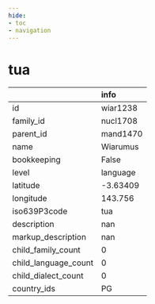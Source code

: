 ```yaml
---
hide:
- toc
- navigation
---
```

# tua
|                      | info     |
|:---------------------|:---------|
| id                   | wiar1238 |
| family_id            | nucl1708 |
| parent_id            | mand1470 |
| name                 | Wiarumus |
| bookkeeping          | False    |
| level                | language |
| latitude             | -3.63409 |
| longitude            | 143.756  |
| iso639P3code         | tua      |
| description          | nan      |
| markup_description   | nan      |
| child_family_count   | 0        |
| child_language_count | 0        |
| child_dialect_count  | 0        |
| country_ids          | PG       |